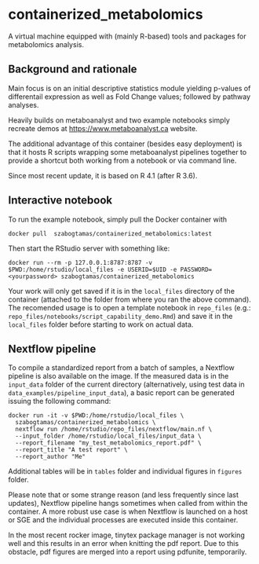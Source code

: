 # containerized_metabolomics

A virtual machine equipped with (mainly R-based) tools and packages for metabolomics analysis.

## Background and rationale

Main focus is on an initial descriptive statistics module yielding p-values of differentail expression as well as Fold Change values; followed by pathway analyses.
  
Heavily builds on metaboanalyst and two example notebooks simply recreate demos at https://www.metaboanalyst.ca website.
  
The additional advantage of this container (besides easy deployment) is that it hosts R scripts wrapping some metaboanalyst pipelines together to provide a shortcut both working from a notebook or via command line.

Since most recent update, it is based on R 4.1 (after R 3.6).

## Interactive notebook

To run the example notebook, simply pull the Docker container with

```
docker pull  szabogtamas/containerized_metabolomics:latest
```

Then start the RStudio server with something like:

```
docker run --rm -p 127.0.0.1:8787:8787 -v $PWD:/home/rstudio/local_files -e USERID=$UID -e PASSWORD=<yourpassword> szabogtamas/containerized_metabolomics
```

Your work will only get saved if it is in the `local_files` directory of the container (attached to the folder from where you ran the above command).  
The recomended usage is to open a template notebook in `repo_files` (e.g.: `repo_files/notebooks/script_capability_demo.Rmd`) and save it in the `local_files` folder before starting to work on actual data.

## Nextflow pipeline

To compile a standardized report from a batch of samples, a Nextflow pipeline is also available on the image. If the measured data is in the `input_data` folder of the current directory (alternatively, using test data in `data_examples/pipeline_input_data`), a basic report can be generated issuing the following command:

```
docker run -it -v $PWD:/home/rstudio/local_files \
  szabogtamas/containerized_metabolomics \
  nextflow run /home/rstudio/repo_files/nextflow/main.nf \
  --input_folder /home/rstudio/local_files/input_data \
  --report_filename "my_test_metabolomics_report.pdf" \
  --report_title "A test report" \
  --report_author "Me"
```

Additional tables will be in `tables` folder and individual figures in `figures` folder.

Please note that or some strange reason (and less frequently since last updates), Nextflow pipeline hangs sometimes when called from within the container. A more robust use case is when Nextflow is launched on a host or SGE and the individual processes are executed inside this container.
  
In the most recent rocker image, tinytex package manager is not working well and this results in an error when knitting the pdf report. Due to this obstacle, pdf figures are merged into a report using pdfunite, temporarily.